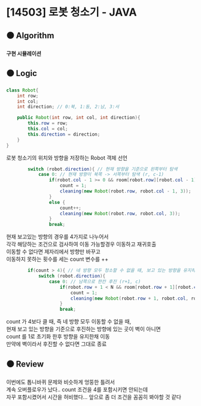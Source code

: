 # [14503] 로봇 청소기 - JAVA

## :black_circle: Algorithm
**구현 시뮬레이션**

## :black_circle: Logic

```Java
class Robot{
    int row;
    int col;
    int direction; // 0:북, 1:동, 2:남, 3:서

    public Robot(int row, int col, int direction){
        this.row = row;
        this.col = col;
        this.direction = direction;
    }
}
```

로봇 청소기의 위치와 방향을 저장하는 Robot 객체 선언

```Java
        switch (robot.direction){ // 현재 방향을 기준으로 왼쪽부터 탐색
            case 0: // 현재 방향이 북쪽 -> 서쪽부터 탐색 (r, c-1)
                if(robot.col - 1 >= 0 && room[robot.row][robot.col - 1] == 0 && !visited[robot.row][robot.col - 1]){
                    count = 1;
                    cleaning(new Robot(robot.row, robot.col - 1, 3));
                }
                else {
                    count++;
                    cleaning(new Robot(robot.row, robot.col, 3));
                }
                break;
```

현재 보고있는 방향의 경우를 4가지로 나누어서  
각각 해당하는 조건으로 검사하여 이동 가능할경우 이동하고 재귀호출  
이동할 수 없다면 제자리에서 방향만 바꾸고  
이동하지 못하는 횟수를 세는 count 변수를 ++

```Java
        if(count > 4){ // 네 방향 모두 청소할 수 없을 때, 보고 있는 방향을 유지하면서 뒤로 한칸
            switch (robot.direction){
                case 0: // 남쪽으로 한칸 후진 (r+1, c)
                    if(robot.row + 1 < N && room[robot.row + 1][robot.col] == 0){
                        count = 1;
                        cleaning(new Robot(robot.row + 1, robot.col, robot.direction));
                    }
                    break;
```

count 가 4보다 클 때, 즉 네 방향 모두 이동할 수 없을 때,  
현재 보고 있는 방향을 기준으로 후진하는 방향에 있는 곳이 벽이 아니면  
count 를 1로 초기화 한후 방향을 유지한채 이동  
만약에 벽이라서 후진할 수 없다면 그대로 종료

## :black_circle: Review
이번에도 톱니바퀴 문제와 비슷하게 엉뚱한 틀려서  
계속 오버플로우가 났다.. count 조건을 4를 포함시키면 안되는데  
자꾸 포함시켰어서 시간을 허비했다... 앞으로 좀 더 조건을 꼼꼼히 봐야할 것 같다